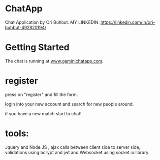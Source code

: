 # ChatApp
Chat Application by Ori Buhbut. MY LINKEDIN :https://linkedin.com/in/ori-buhbut-492820194/

# Getting Started

The chat is running at www.geminichatapp.com.


# register

press on "register" and fill the form.

login into your new account and search for new people around.

if you have a new match start to chat!

# tools:

Jquery and Node.JS , ajax calls between client side to server side,
validations using bcrypt and jwt and Websocket using socket.io library.

